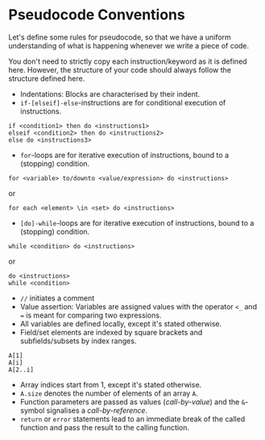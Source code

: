 # Pseudocode Conventions

Let's define some rules for pseudocode, so that we have a uniform understanding of what is happening whenever we write a piece of code.

You don't need to strictly copy each instruction/keyword as it is defined here.
However, the structure of your code should always follow the structure defined here.

- Indentations: Blocks are characterised by their indent.
- `if-[elseif]-else`-instructions are for conditional execution of instructions.
```
if <condition1> then do <instructions1>
elseif <condition2> then do <instructions2>
else do <instructions3>
```
- `for`-loops are for iterative execution of instructions, bound to a (stopping) condition.
```
for <variable> to/downto <value/expression> do <instructions>
```
or
```
for each <element> \in <set> do <instructions>
```
- `[do]-while`-loops are for iterative execution of instructions, bound to a (stopping) condition.
```
while <condition> do <instructions>
```
or
```
do <instructions>
while <condition>
```
- `//` initiates a comment
- Value assertion: Variables are assigned values with the operator `<_` and `=` is meant for comparing two expressions.
- All variables are defined locally, except it's stated otherwise.
- Field/set elements are indexed by square brackets and subfields/subsets by index ranges.
```
A[1]
A[i]
A[2..i]
```
- Array indices start from 1, except it's stated otherwise.
- `A.size` denotes the number of elements of an array `A`.
- Function parameters are passed as values (_call-by-value_) and the `&`-symbol signalises a _call-by-reference_.
- `return` or `error` statements lead to an immediate break of the called function and pass the result to the calling function.
